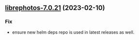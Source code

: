 

## [librephotos-7.0.21](https://github.com/truecharts/charts/compare/librephotos-7.0.20...librephotos-7.0.21) (2023-02-10)

### Fix

- ensure new helm deps repo is used in latest releases as well.
  
  